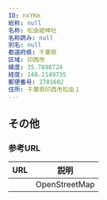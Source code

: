 ```yaml
---
ID: nxYKm
総称: null
名称: 松虫姫神社
名称読み: null
別名: null
都道府県: 千葉県
区域: 印西市
緯度: 35.7898724
経度: 140.2149735
郵便番号: 2701602
住所: 千葉県印西市松虫１
---
```


## その他

### 参考URL

| URL | 説明          |
| --- | ------------- |
|     | OpenStreetMap |
